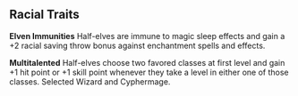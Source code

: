 ## **Racial Traits**

**Elven Immunities** Half-elves are immune to magic sleep effects and gain a +2 racial saving throw bonus against enchantment spells and effects.

**Multitalented** Half-elves choose two favored classes at first level and gain +1 hit point or +1 skill point whenever they take a level in either one of those classes. Selected Wizard and Cyphermage.